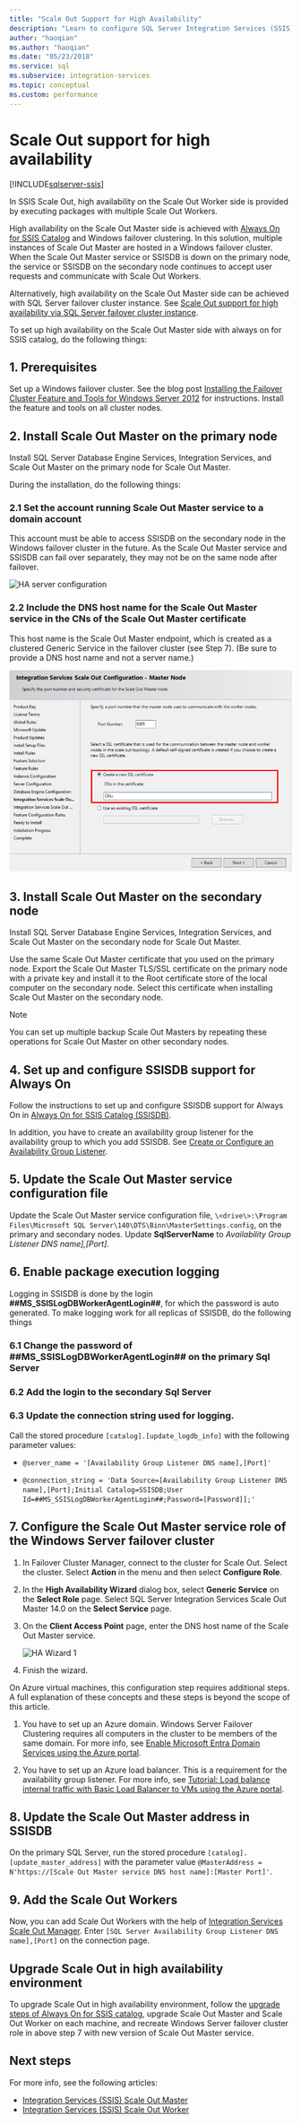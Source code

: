 ```yaml
---
title: "Scale Out Support for High Availability"
description: "Learn to configure SQL Server Integration Services (SSIS) Scale Out Master side for high availability."
author: "haoqian"
ms.author: "haoqian"
ms.date: "05/23/2018"
ms.service: sql
ms.subservice: integration-services
ms.topic: conceptual
ms.custom: performance
---
```

# Scale Out support for high availability

[!INCLUDE[sqlserver-ssis](../../includes/applies-to-version/sqlserver-ssis.md)]



In SSIS Scale Out, high availability on the Scale Out Worker side is provided by executing packages with multiple Scale Out Workers.

High availability on the Scale Out Master side is achieved with [Always On for SSIS Catalog](../catalog/ssis-catalog.md#always-on-for-ssis-catalog-ssisdb) and Windows failover clustering. In this solution, multiple instances of Scale Out Master are hosted in a Windows failover cluster. When the Scale Out Master service or SSISDB is down on the primary node, the service or SSISDB on the secondary node continues to accept user requests and communicate with Scale Out Workers.

Alternatively, high availability on the Scale Out Master side can be achieved with SQL Server failover cluster instance. See [Scale Out support for high availability via SQL Server failover cluster instance](scale-out-failover-cluster-instance.md).

To set up high availability on the Scale Out Master side with always on for SSIS catalog, do the following things:

## 1. Prerequisites
Set up a Windows failover cluster. See the blog post [Installing the Failover Cluster Feature and Tools for Windows Server 2012](https://techcommunity.microsoft.com/t5/failover-clustering/installing-the-failover-cluster-feature-and-tools-in-windows/ba-p/371733) for instructions. Install the feature and tools on all cluster nodes.

## 2. Install Scale Out Master on the primary node
Install SQL Server Database Engine Services, Integration Services, and Scale Out Master on the primary node for Scale Out Master. 

During the installation, do the following things:

### 2.1 Set the account running Scale Out Master service to a domain account
This account must be able to access SSISDB on the secondary node in the Windows failover cluster in the future. As the Scale Out Master service and SSISDB can fail over separately, they may not be on the same node after failover.

![HA server configuration](media/ha-server-config.PNG)

### 2.2 Include the DNS host name for the Scale Out Master service in the CNs of the Scale Out Master certificate

This host name is the Scale Out Master endpoint, which is created as a clustered Generic Service in the failover cluster (see Step 7).   (Be sure to provide a DNS host name and not a server name.)

![HA master configuration](media/ha-master-config.PNG)

## 3. Install Scale Out Master on the secondary node
Install SQL Server Database Engine Services, Integration Services, and Scale Out Master on the secondary node for Scale Out Master. 

Use the same Scale Out Master certificate that you used on the primary node. Export the Scale Out Master TLS/SSL certificate on the primary node with a private key and install it to the Root certificate store of the local computer on the secondary node. Select this certificate when installing Scale Out Master on the secondary node.

> [!NOTE]
> You can set up multiple backup Scale Out Masters by repeating these operations for Scale Out Master on other secondary nodes.

## 4. Set up and configure SSISDB support for Always On

Follow the instructions to set up and configure SSISDB support for Always On in [Always On for SSIS Catalog (SSISDB)](../catalog/ssis-catalog.md#always-on-for-ssis-catalog-ssisdb).

In addition, you have to create an availability group listener for the availability group to which you add SSISDB. See [Create or Configure an Availability Group Listener](../../database-engine/availability-groups/windows/create-or-configure-an-availability-group-listener-sql-server.md).

## 5. Update the Scale Out Master service configuration file
Update the Scale Out Master service configuration file, `\<drive\>:\Program Files\Microsoft SQL Server\140\DTS\Binn\MasterSettings.config`, on the primary and secondary nodes. Update **SqlServerName** to *Availability Group Listener DNS name],[Port]*.

## 6. Enable package execution logging

Logging in SSISDB is done by the login **##MS_SSISLogDBWorkerAgentLogin##**, for which the password is auto generated. To make logging work for all replicas of SSISDB, do the following things

### 6.1 Change the password of **##MS_SSISLogDBWorkerAgentLogin##** on the primary Sql Server

### 6.2 Add the login to the secondary Sql Server

### 6.3 Update the connection string used for logging.
Call the stored procedure `[catalog].[update_logdb_info]` with the following parameter values:

-   `@server_name = '[Availability Group Listener DNS name],[Port]'`

-   `@connection_string = 'Data Source=[Availability Group Listener DNS name],[Port];Initial Catalog=SSISDB;User Id=##MS_SSISLogDBWorkerAgentLogin##;Password=[Password]];'`

## 7. Configure the Scale Out Master service role of the Windows Server failover cluster

1.  In Failover Cluster Manager, connect to the cluster for Scale Out. Select the cluster. Select **Action** in the menu and then select **Configure Role**.

2.  In the **High Availability Wizard** dialog box, select **Generic Service** on the **Select Role** page. Select SQL Server Integration Services Scale Out Master 14.0 on the **Select Service** page.

3.  On the **Client Access Point** page, enter the DNS host name of the Scale Out Master service.

    ![HA Wizard 1](media/ha-wizard1.PNG)

4.  Finish the wizard.

On Azure virtual machines, this configuration step requires additional steps. A full explanation of these concepts and these steps is beyond the scope of this article.

1.  You have to set up an Azure domain. Windows Server Failover Clustering requires all computers in the cluster to be members of the same domain. For more info, see [Enable Microsoft Entra Domain Services using the Azure portal](/azure/active-directory-domain-services/create-instance).

2. You have to set up an Azure load balancer. This is a requirement for the availability group listener. For more info, see [Tutorial: Load balance internal traffic with Basic Load Balancer to VMs using the Azure portal](/azure/load-balancer/tutorial-load-balancer-basic-internal-portal).

## 8. Update the Scale Out Master address in SSISDB

On the primary SQL Server, run the stored procedure `[catalog].[update_master_address]` with the parameter value `@MasterAddress = N'https://[Scale Out Master service DNS host name]:[Master Port]'`. 

## 9. Add the Scale Out Workers

Now, you can add Scale Out Workers with the help of [Integration Services Scale Out Manager](integration-services-ssis-scale-out-manager.md). Enter `[SQL Server Availability Group Listener DNS name],[Port]` on the connection page.

## Upgrade Scale Out in high availability environment
To upgrade Scale Out in high availability environment, follow the [upgrade steps of Always On for SSIS catalog](../catalog/ssis-catalog.md#Upgrade), upgrade Scale Out Master and Scale Out Worker on each machine, and recreate Windows Server failover cluster role in above step 7 with new version of Scale Out Master service.

## Next steps
For more info, see the following articles:
-   [Integration Services (SSIS) Scale Out Master](integration-services-ssis-scale-out-master.md)
-   [Integration Services (SSIS) Scale Out Worker](integration-services-ssis-scale-out-worker.md)
